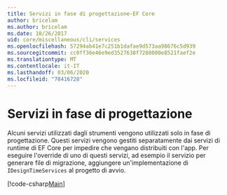 ```yaml
---
title: Servizi in fase di progettazione-EF Core
author: bricelam
ms.author: bricelam
ms.date: 10/26/2017
uid: core/miscellaneous/cli/services
ms.openlocfilehash: 57294ab41e7c251b1dafae9d573aa98676c5d939
ms.sourcegitcommit: cc0ff36e46e9ed3527638f7208000e8521faef2e
ms.translationtype: MT
ms.contentlocale: it-IT
ms.lasthandoff: 03/06/2020
ms.locfileid: "78416728"
---
```

# <a name="design-time-services"></a>Servizi in fase di progettazione

Alcuni servizi utilizzati dagli strumenti vengono utilizzati solo in fase di progettazione. Questi servizi vengono gestiti separatamente dai servizi di runtime di EF Core per impedire che vengano distribuiti con l'app. Per eseguire l'override di uno di questi servizi, ad esempio il servizio per generare file di migrazione, aggiungere un'implementazione di `IDesignTimeServices` al progetto di avvio.

[!code-csharp[Main](../../../../samples/core/Miscellaneous/CommandLine/DesignTimeServices.cs)]
